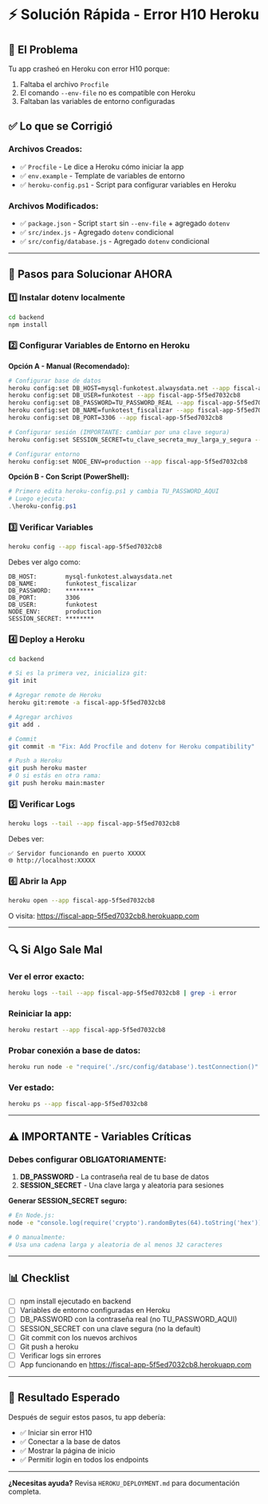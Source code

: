 # ⚡ Solución Rápida - Error H10 Heroku

## 🔴 El Problema
Tu app crasheó en Heroku con error H10 porque:
1. Faltaba el archivo `Procfile`
2. El comando `--env-file` no es compatible con Heroku
3. Faltaban las variables de entorno configuradas

## ✅ Lo que se Corrigió

### Archivos Creados:
- ✅ `Procfile` - Le dice a Heroku cómo iniciar la app
- ✅ `env.example` - Template de variables de entorno
- ✅ `heroku-config.ps1` - Script para configurar variables en Heroku

### Archivos Modificados:
- ✅ `package.json` - Script `start` sin `--env-file` + agregado `dotenv`
- ✅ `src/index.js` - Agregado `dotenv` condicional
- ✅ `src/config/database.js` - Agregado `dotenv` condicional

---

## 🚀 Pasos para Solucionar AHORA

### 1️⃣ Instalar dotenv localmente
```bash
cd backend
npm install
```

### 2️⃣ Configurar Variables de Entorno en Heroku

**Opción A - Manual (Recomendado):**
```bash
# Configurar base de datos
heroku config:set DB_HOST=mysql-funkotest.alwaysdata.net --app fiscal-app-5f5ed7032cb8
heroku config:set DB_USER=funkotest --app fiscal-app-5f5ed7032cb8
heroku config:set DB_PASSWORD=TU_PASSWORD_REAL --app fiscal-app-5f5ed7032cb8
heroku config:set DB_NAME=funkotest_fiscalizar --app fiscal-app-5f5ed7032cb8
heroku config:set DB_PORT=3306 --app fiscal-app-5f5ed7032cb8

# Configurar sesión (IMPORTANTE: cambiar por una clave segura)
heroku config:set SESSION_SECRET=tu_clave_secreta_muy_larga_y_segura --app fiscal-app-5f5ed7032cb8

# Configurar entorno
heroku config:set NODE_ENV=production --app fiscal-app-5f5ed7032cb8
```

**Opción B - Con Script (PowerShell):**
```powershell
# Primero edita heroku-config.ps1 y cambia TU_PASSWORD_AQUI
# Luego ejecuta:
.\heroku-config.ps1
```

### 3️⃣ Verificar Variables
```bash
heroku config --app fiscal-app-5f5ed7032cb8
```

Debes ver algo como:
```
DB_HOST:        mysql-funkotest.alwaysdata.net
DB_NAME:        funkotest_fiscalizar
DB_PASSWORD:    ********
DB_PORT:        3306
DB_USER:        funkotest
NODE_ENV:       production
SESSION_SECRET: ********
```

### 4️⃣ Deploy a Heroku
```bash
cd backend

# Si es la primera vez, inicializa git:
git init

# Agregar remote de Heroku
heroku git:remote -a fiscal-app-5f5ed7032cb8

# Agregar archivos
git add .

# Commit
git commit -m "Fix: Add Procfile and dotenv for Heroku compatibility"

# Push a Heroku
git push heroku master
# O si estás en otra rama:
git push heroku main:master
```

### 5️⃣ Verificar Logs
```bash
heroku logs --tail --app fiscal-app-5f5ed7032cb8
```

Debes ver:
```
✅ Servidor funcionando en puerto XXXXX
🌐 http://localhost:XXXXX
```

### 6️⃣ Abrir la App
```bash
heroku open --app fiscal-app-5f5ed7032cb8
```

O visita: https://fiscal-app-5f5ed7032cb8.herokuapp.com

---

## 🔍 Si Algo Sale Mal

### Ver el error exacto:
```bash
heroku logs --tail --app fiscal-app-5f5ed7032cb8 | grep -i error
```

### Reiniciar la app:
```bash
heroku restart --app fiscal-app-5f5ed7032cb8
```

### Probar conexión a base de datos:
```bash
heroku run node -e "require('./src/config/database').testConnection()" --app fiscal-app-5f5ed7032cb8
```

### Ver estado:
```bash
heroku ps --app fiscal-app-5f5ed7032cb8
```

---

## ⚠️ IMPORTANTE - Variables Críticas

### Debes configurar OBLIGATORIAMENTE:

1. **DB_PASSWORD** - La contraseña real de tu base de datos
2. **SESSION_SECRET** - Una clave larga y aleatoria para sesiones

**Generar SESSION_SECRET seguro:**
```bash
# En Node.js:
node -e "console.log(require('crypto').randomBytes(64).toString('hex'))"

# O manualmente:
# Usa una cadena larga y aleatoria de al menos 32 caracteres
```

---

## 📊 Checklist

- [ ] npm install ejecutado en backend
- [ ] Variables de entorno configuradas en Heroku
- [ ] DB_PASSWORD con la contraseña real (no TU_PASSWORD_AQUI)
- [ ] SESSION_SECRET con una clave segura (no la default)
- [ ] Git commit con los nuevos archivos
- [ ] Git push a heroku
- [ ] Verificar logs sin errores
- [ ] App funcionando en https://fiscal-app-5f5ed7032cb8.herokuapp.com

---

## 🎯 Resultado Esperado

Después de seguir estos pasos, tu app debería:
- ✅ Iniciar sin error H10
- ✅ Conectar a la base de datos
- ✅ Mostrar la página de inicio
- ✅ Permitir login en todos los endpoints

---

**¿Necesitas ayuda?** Revisa `HEROKU_DEPLOYMENT.md` para documentación completa.

